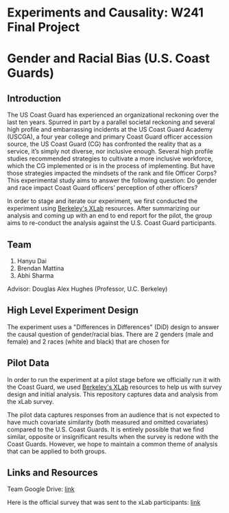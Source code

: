 # Experiments and Causality: W241 Final Project

# Gender and Racial Bias (U.S. Coast Guards)

## Introduction

The US Coast Guard has experienced an organizational reckoning over the last ten years. Spurred in part by a parallel societal reckoning and several high profile and embarrassing incidents at the US Coast Guard Academy (USCGA), a four year college and primary Coast Guard officer accession source, the US Coast Guard (CG) has confronted the reality that as a service, it’s simply not diverse, nor inclusive enough. Several high profile studies recommended strategies to cultivate a more inclusive workforce, which the CG implemented or is in the process of implementing. But have those strategies impacted the mindsets of the rank and file Officer Corps? This experimental study aims to answer the following question: Do gender and race impact Coast Guard officers’ perception of other officers?  

In order to stage and iterate our experiment, we first conducted the experiment using [Berkeley's XLab](https://xlab.berkeley.edu/) resources. After summarizing our analysis and coming up with an end to end report for the pilot, the group aims to re-conduct the analysis against the U.S. Coast Guard participants.

## Team

1. Hanyu Dai
2. Brendan Mattina
3. Abhi Sharma

Advisor: Douglas Alex Hughes (Professor, U.C. Berkeley)
 
## High Level Experiment Design

The experiment uses a "Differences in Differences" (DiD) design to answer the causal question of gender/racial bias. There are 2 genders (male and female) and 2 races (white and black) that are chosen for 

## Pilot Data

In order to run the experiment at a pilot stage before we officially run it with the Coast Guard, we used [Berkeley's XLab](https://xlab.berkeley.edu/) resources to help us with survey design and initial analysis. This repository captures data and analysis from the xLab survey. 

The pilot data captures responses from an audience that is not expected to have much covariate similarity (both measured and omitted covariates) compared to the U.S. Coast Guards. It is entirely possible that we find similar, opposite or insignificant results when the survey is redone with the Coast Guards. However, we hope to maintain a common theme of analysis that can be applied to both groups.

## Links and Resources

Team Google Drive: [link](https://drive.google.com/drive/folders/18yaVOAfwbdqiGPOwfXl0aif_kf5AELBB?usp=sharing)

Here is the official survey that was sent to the xLab participants: [link](https://berkeley.qualtrics.com/jfe/form/SV_eJ75fXEEK5gMHZQ)
